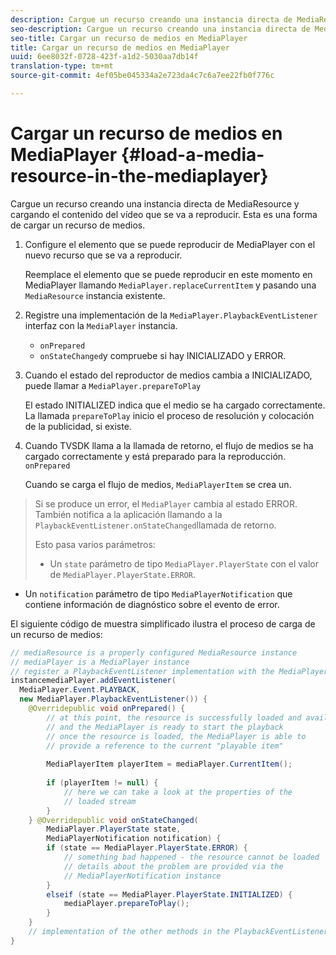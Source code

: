 ```yaml
---
description: Cargue un recurso creando una instancia directa de MediaResource y cargando el contenido del vídeo que se va a reproducir. Esta es una forma de cargar un recurso de medios.
seo-description: Cargue un recurso creando una instancia directa de MediaResource y cargando el contenido del vídeo que se va a reproducir. Esta es una forma de cargar un recurso de medios.
seo-title: Cargar un recurso de medios en MediaPlayer
title: Cargar un recurso de medios en MediaPlayer
uuid: 6ee8032f-0728-423f-a1d2-5030aa7db14f
translation-type: tm+mt
source-git-commit: 4ef05be045334a2e723da4c7c6a7ee22fb0f776c

---
```



# Cargar un recurso de medios en MediaPlayer {#load-a-media-resource-in-the-mediaplayer}

Cargue un recurso creando una instancia directa de MediaResource y cargando el contenido del vídeo que se va a reproducir. Esta es una forma de cargar un recurso de medios.

1. Configure el elemento que se puede reproducir de MediaPlayer con el nuevo recurso que se va a reproducir.

   Reemplace el elemento que se puede reproducir en este momento en MediaPlayer llamando `MediaPlayer.replaceCurrentItem` y pasando una `MediaResource` instancia existente.

1. Registre una implementación de la `MediaPlayer.PlaybackEventListener` interfaz con la `MediaPlayer` instancia.

   * `onPrepared`
   * `onStateChanged`y compruebe si hay INICIALIZADO y ERROR.

1. Cuando el estado del reproductor de medios cambia a INICIALIZADO, puede llamar a `MediaPlayer.prepareToPlay`

   El estado INITIALIZED indica que el medio se ha cargado correctamente. La llamada `prepareToPlay` inicio el proceso de resolución y colocación de la publicidad, si existe.

1. Cuando TVSDK llama a la llamada de retorno, el flujo de medios se ha cargado correctamente y está preparado para la reproducción. `onPrepared`

   Cuando se carga el flujo de medios, `MediaPlayerItem` se crea un.

>Si se produce un error, el `MediaPlayer` cambia al estado ERROR. También notifica a la aplicación llamando a la `PlaybackEventListener.onStateChanged`llamada de retorno.
>
>Esto pasa varios parámetros:
>* Un `state` parámetro de tipo `MediaPlayer.PlayerState` con el valor de `MediaPlayer.PlayerState.ERROR`.
   >
   >
* Un `notification` parámetro de tipo `MediaPlayerNotification` que contiene información de diagnóstico sobre el evento de error.


El siguiente código de muestra simplificado ilustra el proceso de carga de un recurso de medios:

```java
// mediaResource is a properly configured MediaResource instance 
// mediaPlayer is a MediaPlayer instance 
// register a PlaybackEventListener implementation with the MediaPlayer  
instancemediaPlayer.addEventListener( 
  MediaPlayer.Event.PLAYBACK, 
  new MediaPlayer.PlaybackEventListener()) { 
    @Overridepublic void onPrepared() { 
        // at this point, the resource is successfully loaded and available 
        // and the MediaPlayer is ready to start the playback 
        // once the resource is loaded, the MediaPlayer is able to 
        // provide a reference to the current "playable item" 
 
        MediaPlayerItem playerItem = mediaPlayer.CurrentItem(); 
 
        if (playerItem != null) {     
            // here we can take a look at the properties of the     
            // loaded stream 
        } 
    } @Overridepublic void onStateChanged( 
        MediaPlayer.PlayerState state,  
        MediaPlayerNotification notification) { 
        if (state == MediaPlayer.PlayerState.ERROR) { 
            // something bad happened - the resource cannot be loaded    
            // details about the problem are provided via the  
            // MediaPlayerNotification instance 
        }  
        elseif (state == MediaPlayer.PlayerState.INITIALIZED) {     
            mediaPlayer.prepareToPlay(); 
        } 
    } 
    // implementation of the other methods in the PlaybackEventListener interface... 
} 
```
